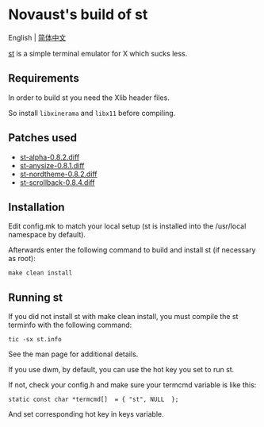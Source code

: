 # Novaust's build of st

English | [简体中文](README_CN.md)

[st](https://st.suckless.org/) is a simple terminal emulator for X which sucks less.

## Requirements

In order to build st you need the Xlib header files.

So install `libxinerama` and `libx11` before compiling.

## Patches used

- [st-alpha-0.8.2.diff](https://st.suckless.org/patches/alpha/)
- [st-anysize-0.8.1.diff](https://st.suckless.org/patches/anysize/)
- [st-nordtheme-0.8.2.diff](https://st.suckless.org/patches/nordtheme/)
- [st-scrollback-0.8.4.diff](https://st.suckless.org/patches/scrollback/)

## Installation

Edit config.mk to match your local setup 
(st is installed into the /usr/local namespace by default).

Afterwards enter the following command to build and install st (if necessary as root):


    make clean install


## Running st

If you did not install st with make clean install, 
you must compile the st terminfo with the following command:


    tic -sx st.info


See the man page for additional details.

If you use dwm, by default, you can use the hot key you set to run st.

If not, check your config.h and make sure your termcmd variable is like this:


    static const char *termcmd[]  = { "st", NULL  };


And set corresponding hot key in keys variable.
